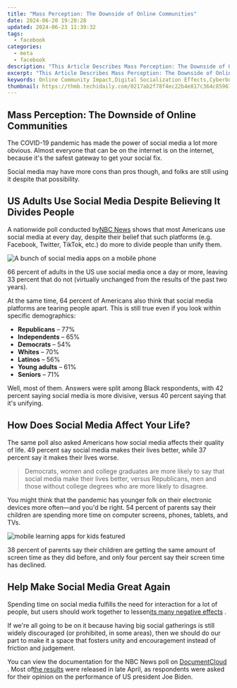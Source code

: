 ```yaml
---
title: "Mass Perception: The Downside of Online Communities"
date: 2024-06-20 19:20:28
updated: 2024-06-23 11:39:32
tags:
  - facebook
categories:
  - meta
  - facebook
description: "This Article Describes Mass Perception: The Downside of Online Communities"
excerpt: "This Article Describes Mass Perception: The Downside of Online Communities"
keywords: Online Community Impact,Digital Socialization Effects,Cyberbullying Consequences,Echo Chambers in Social Networks,Social Media Influence on Opinions,Virtual Reality of Online Perceptions,Online Peer Pressure Dynamics
thumbnail: https://thmb.techidaily.com/0217ab2f78f4ec22b4e817c364c8596747881cd4ccd50e41e8a2b78b87f09590.jpg
---
```


## Mass Perception: The Downside of Online Communities

 The COVID-19 pandemic has made the power of social media a lot more obvious. Almost everyone that can be on the internet is on the internet, because it's the safest gateway to get your social fix.

 Social media may have more cons than pros though, and folks are still using it despite that possibility.

## US Adults Use Social Media Despite Believing It Divides People

 A nationwide poll conducted by[NBC News](https://www.nbcnews.com/politics/meet-the-press/poll-nearly-two-thirds-americans-say-social-media-platforms-are-n1266773) shows that most Americans use social media at every day, despite their belief that such platforms (e.g. Facebook, Twitter, TikTok, etc.) do more to divide people than unify them.

![A bunch of social media apps on a mobile phone](https://static1.makeuseofimages.com/wordpress/wp-content/uploads/2021/03/social-media-apps-on-phone.png)

 66 percent of adults in the US use social media once a day or more, leaving 33 percent that do not (virtually unchanged from the results of the past two years).

 At the same time, 64 percent of Americans also think that social media platforms are tearing people apart. This is still true even if you look within specific demographics:

* **Republicans** – 77%
* **Independents** – 65%
* **Democrats** – 54%
* **Whites** – 70%
* **Latinos** – 56%
* **Young adults** – 61%
* **Seniors** – 71%

 Well, most of them. Answers were split among Black respondents, with 42 percent saying social media is more divisive, versus 40 percent saying that it's unifying.

## How Does Social Media Affect Your Life?

 The same poll also asked Americans how social media affects their quality of life. 49 percent say social media makes their lives better, while 37 percent say it makes their lives worse.

> Democrats, women and college graduates are more likely to say that social media make their lives better, versus Republicans, men and those without college degrees who are more likely to disagree.

 You might think that the pandemic has younger folk on their electronic devices more often—and you'd be right. 54 percent of parents say their children are spending more time on computer screens, phones, tablets, and TVs.

![mobile learning apps for kids featured](https://static1.makeuseofimages.com/wordpress/wp-content/uploads/2021/05/android-learning-kid-tablet.jpg)

 38 percent of parents say their children are getting the same amount of screen time as they did before, and only four percent say their screen time has declined.

## Help Make Social Media Great Again

 Spending time on social media fulfills the need for interaction for a lot of people, but users should work together to lessen[its many negative effects](https://www.makeuseof.com/tag/negative-effects-social-media/) .

 If we're all going to be on it because having big social gatherings is still widely discouraged (or prohibited, in some areas), then we should do our part to make it a space that fosters unity and encouragement instead of friction and judgement.

 You can view the documentation for the NBC News poll on [DocumentCloud](https://www.documentcloud.org/documents/20701409-210098-nbc-news-april-poll) . Most of[the results](https://www.nbcnews.com/politics/meet-the-press/poll-100-days-biden-s-approval-remains-strong-can-honeymoon-n1265199) were released in late April, as respondents were asked for their opinion on the performance of US president Joe Biden.


<ins class="adsbygoogle"
     style="display:block"
     data-ad-format="autorelaxed"
     data-ad-client="ca-pub-7571918770474297"
     data-ad-slot="1223367746"></ins>



<ins class="adsbygoogle"
     style="display:block"
     data-ad-client="ca-pub-7571918770474297"
     data-ad-slot="8358498916"
     data-ad-format="auto"
     data-full-width-responsive="true"></ins>
